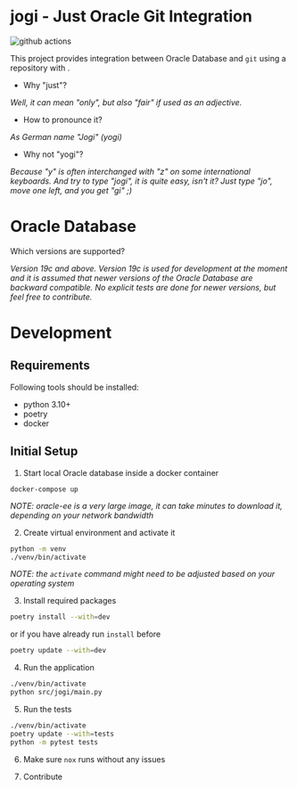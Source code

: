 # jogi - Just Oracle Git Integration

![github actions](https://github.com/slavong/jogi/actions/workflows/main.yml/badge.svg)

This project provides integration between Oracle Database and `git` using a repository with .

- Why "just"?

*Well, it can mean "only", but also "fair" if used as an adjective.*

- How to pronounce it?

*As German name "Jogi" (yogi)*

- Why not "yogi"?

*Because "y" is often interchanged with "z" on some international keyboards. 
And try to type "jogi", it is quite easy, isn't it? Just type "jo", move one left, and you get "gi" ;)*

# Oracle Database

Which versions are supported?

*Version 19c and above. Version 19c is used for development at the moment 
and it is assumed that newer versions of the Oracle Database are backward compatible.*
*No explicit tests are done for newer versions, but feel free to contribute.*

# Development

## Requirements

Following tools should be installed:
* python 3.10+
* poetry
* docker

## Initial Setup

1.  Start local Oracle database inside a docker container

`docker-compose up`

*NOTE: oracle-ee is a very large image, it can take minutes to download it, depending on your network bandwidth*

2. Create virtual environment and activate it

```bash
python -m venv
./venv/bin/activate
```

*NOTE: the `activate` command might need to be adjusted based on your operating system*

3. Install required packages

```bash
poetry install --with=dev
```

or if you have already run `install` before

```bash
poetry update --with=dev
```

4. Run the application 

```bash
./venv/bin/activate
python src/jogi/main.py
```

5. Run the tests

```bash
./venv/bin/activate
poetry update --with=tests
python -m pytest tests
```

6. Make sure `nox` runs without any issues

7. Contribute

[//]: # (TODO dummy)
